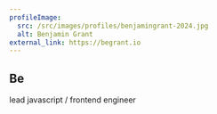 ```yaml
---
profileImage:
  src: /src/images/profiles/benjamingrant-2024.jpg
  alt: Benjamin Grant
external_link: https://begrant.io
---
```

## Be
lead javascript / frontend engineer